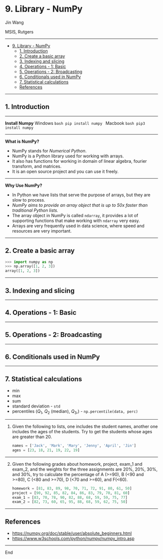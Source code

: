 # 9. Library - NumPy

Jin Wang

MSIS, Rutgers 

---

- [9. Library - NumPy](#9-library---numpy)
	- [1. Introduction](#1-introduction)
	- [2. Create a basic array](#2-create-a-basic-array)
	- [3. Indexing and slicing](#3-indexing-and-slicing)
	- [4. Operations - 1: Basic](#4-operations---1-basic)
	- [5. Operations - 2: Broadcasting](#5-operations---2-broadcasting)
	- [6. Conditionals used in NumPy](#6-conditionals-used-in-numpy)
	- [7. Statistical calculations](#7-statistical-calculations)
	- [References](#references)

---
## 1. Introduction
---


**Install Numpy**
Windows
	```bash
	pip install numpy
	```
Macbook
	```bash
	pip3 install numpy
	```

---
**What is NumPy?**
- NumPy stands for *Numerical Python*.
- NumPy is a Python library used for working with arrays.
- It also has functions for working in domain of linear algebra, fourier transform, and matrices.
- It is an open source project and you can use it freely.

---

**Why Use NumPy?**
- In Python we have lists that serve the purpose of arrays, but they are slow to process.
- *NumPy aims to provide an array object that is up to 50x faster than traditional Python lists.*
- The array object in NumPy is called `ndarray`, it provides a lot of supporting functions that make working with `ndarray` very easy.
- Arrays are very frequently used in data science, where speed and resources are very important.
---
## 2. Create a basic array

```python
>>> import numpy as np
>>> np.array([1, 2, 3])
array([1, 2, 3])
```

---
## 3. Indexing and slicing


---

## 4. Operations - 1: Basic

---
## 5. Operations - 2: Broadcasting

---
## 6. Conditionals used in NumPy

---

## 7. Statistical calculations

- min
- max
- sum
- standard deviation - `std`
- percentiles ($Q_1$, $Q_2$ (median), $Q_3$,) - `np.percentile(data, perc)`

---


1. Given the following to lists, one includes the student names, another one includes the ages of the students. Try to get the students whose ages are greater than 20.
    ```python
    names = ['Jack', 'Mark', 'Mary', 'Jenny', 'April', 'Jin']
    ages = [23, 18, 21, 19, 22, 19]
    ```
---
2. Given the following grades about homework, project, exam_1 and exam_2, and the weights for the three assignments are 20%, 20%, 30%, and 30%, try to calculate the percentage of A (>=90), B (<90 and >=80), C (<80 and >=70), D (<70 and >=60), and F(<60).
    ```python
    homework = [81, 83, 89, 98, 70, 71, 72, 91, 80, 61, 50]
    project = [90, 92, 85, 82, 84, 86, 83, 79, 70, 81, 60]
    exam_1 = [83, 70, 78, 90, 82, 88, 68, 59, 59, 75, 77]
    exam_2 = [82, 73, 60, 65, 95, 88, 68, 59, 62, 75, 50]
    ```

---

## References
- https://numpy.org/doc/stable/user/absolute_beginners.html
- https://www.w3schools.com/python/numpy/numpy_intro.asp

---
End